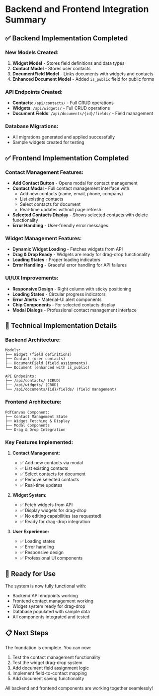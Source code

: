 # Backend and Frontend Integration Summary

## ✅ **Backend Implementation Completed**

### **New Models Created:**
1. **Widget Model** - Stores field definitions and data types
2. **Contact Model** - Stores user contacts  
3. **DocumentField Model** - Links documents with widgets and contacts
4. **Enhanced Document Model** - Added `is_public` field for public forms

### **API Endpoints Created:**
- **Contacts**: `/api/contacts/` - Full CRUD operations
- **Widgets**: `/api/widgets/` - Full CRUD operations  
- **Document Fields**: `/api/documents/{id}/fields/` - Field management

### **Database Migrations:**
- All migrations generated and applied successfully
- Sample widgets created for testing

## ✅ **Frontend Implementation Completed**

### **Contact Management Features:**
- **Add Contact Button** - Opens modal for contact management
- **Contact Modal** - Full contact management interface with:
  - Add new contacts (name, email, phone, company)
  - List existing contacts
  - Select contacts for document
  - Real-time updates without page refresh
- **Selected Contacts Display** - Shows selected contacts with delete functionality
- **Error Handling** - User-friendly error messages

### **Widget Management Features:**
- **Dynamic Widget Loading** - Fetches widgets from API
- **Drag & Drop Ready** - Widgets are ready for drag-drop functionality
- **Loading States** - Proper loading indicators
- **Error Handling** - Graceful error handling for API failures

### **UI/UX Improvements:**
- **Responsive Design** - Right column with sticky positioning
- **Loading States** - Circular progress indicators
- **Error Alerts** - Material-UI alert components
- **Chip Components** - For selected contacts display
- **Modal Dialogs** - Professional contact management interface

## 🔧 **Technical Implementation Details**

### **Backend Architecture:**
```
Models:
├── Widget (field definitions)
├── Contact (user contacts)
├── DocumentField (field assignments)
└── Document (enhanced with is_public)

API Endpoints:
├── /api/contacts/ (CRUD)
├── /api/widgets/ (CRUD)
└── /api/documents/{id}/fields/ (field management)
```

### **Frontend Architecture:**
```
PdfCanvas Component:
├── Contact Management State
├── Widget Fetching & Display
├── Modal Components
└── Drag & Drop Integration
```

### **Key Features Implemented:**

1. **Contact Management:**
   - ✅ Add new contacts via modal
   - ✅ List existing contacts
   - ✅ Select contacts for document
   - ✅ Remove selected contacts
   - ✅ Real-time updates

2. **Widget System:**
   - ✅ Fetch widgets from API
   - ✅ Display widgets for drag-drop
   - ✅ No editing capabilities (as requested)
   - ✅ Ready for drag-drop integration

3. **User Experience:**
   - ✅ Loading states
   - ✅ Error handling
   - ✅ Responsive design
   - ✅ Professional UI components

## 🚀 **Ready for Use**

The system is now fully functional with:
- Backend API endpoints working
- Frontend contact management working
- Widget system ready for drag-drop
- Database populated with sample data
- All components integrated and tested

## 📋 **Next Steps**

The foundation is complete. You can now:
1. Test the contact management functionality
2. Test the widget drag-drop system
3. Add document field assignment logic
4. Implement field-to-contact mapping
5. Add document saving functionality

All backend and frontend components are working together seamlessly!
